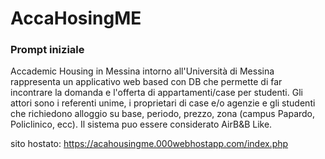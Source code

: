 # AccaHosingME 
### Prompt iniziale

Accademic Housing in Messina intorno all'Università di Messina rappresenta un applicativo web based con DB che permette di far incontrare la domanda 
e l'offerta di appartamenti/case per studenti. Gli attori sono i referenti unime, i proprietari di case e/o agenzie e gli studenti che richiedono 
alloggio su base, periodo, prezzo, zona (campus Papardo, Policlinico, ecc). Il sistema puo essere considerato AirB&B Like.

sito hostato: https://acahousingme.000webhostapp.com/index.php